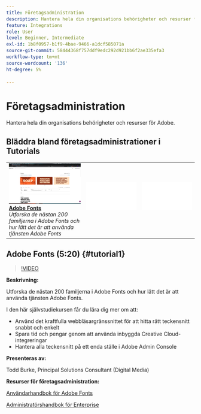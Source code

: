 ```yaml
---
title: Företagsadministration
description: Hantera hela din organisations behörigheter och resurser för Adobe
feature: Integrations
role: User
level: Beginner, Intermediate
exl-id: 1b8f0957-b1f9-4bae-9466-a1dcf585071a
source-git-commit: 58444368f757ddf9edc292d921bb6f2ae335efa3
workflow-type: tm+mt
source-wordcount: '136'
ht-degree: 5%

---
```


# Företagsadministration

Hantera hela din organisations behörigheter och resurser för Adobe.

## Bläddra bland företagsadministrationer i Tutorials

<table style="table-layout:fixed">
<tr>
 <td>
   <a href="enterprise.md#tutorial1">
      <img alt="Adobe Fonts" src="../assets/fonts_burke_thumbnail.jpg" />
   </a>
    <div>
   <a href="enterprise.md#tutorial1"><strong>Adobe Fonts</strong></a>
    </div>
    <em>Utforska de nästan 200 familjerna i Adobe Fonts och hur lätt det är att använda tjänsten Adobe Fonts</em>
    <br>
  </td>
  <td>
    <img alt="Avgränsare" src="../assets/Whitespacer.png" />
    <div>
    <br>
  </td>
  <td>
    <img alt="Avgränsare" src="../assets/Whitespacer.png" />
    <div>
    <br>
  </td>
</tr>
</table>

## Adobe Fonts (5:20) {#tutorial1}

>[!VIDEO](https://video.tv.adobe.com/v/328226?hidetitle=true)

**Beskrivning:**

Utforska de nästan 200 familjerna i Adobe Fonts och hur lätt det är att använda tjänsten Adobe Fonts.

I den här självstudiekursen får du lära dig mer om att:
* Använd det kraftfulla webbläsargränssnittet för att hitta rätt teckensnitt snabbt och enkelt
* Spara tid och pengar genom att använda inbyggda Creative Cloud-integreringar
* Hantera alla teckensnitt på ett enda ställe i Adobe Admin Console

**Presenteras av:**

Todd Burke, Principal Solutions Consultant (Digital Media)

**Resurser för företagsadministration:**

[Användarhandbok för Adobe Fonts](https://helpx.adobe.com/fonts/user-guide.html)

[Administratörshandbok för Enterprise](https://helpx.adobe.com/enterprise/admin-guide.html)
